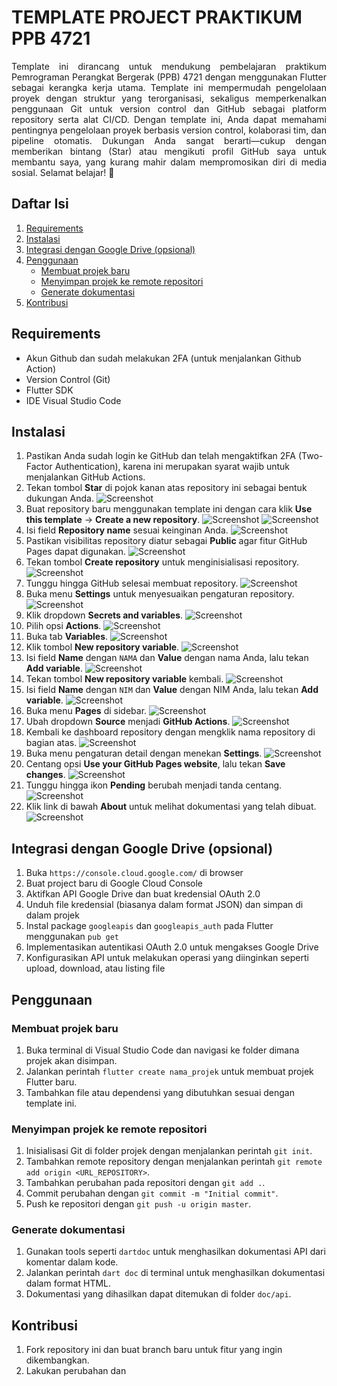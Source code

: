 # TEMPLATE PROJECT PRAKTIKUM PPB 4721
<div align="justify">Template ini dirancang untuk mendukung pembelajaran praktikum Pemrograman Perangkat Bergerak (PPB) 4721 dengan menggunakan Flutter sebagai kerangka kerja utama. Template ini mempermudah pengelolaan proyek dengan struktur yang terorganisasi, sekaligus memperkenalkan penggunaan Git untuk version control dan GitHub sebagai platform repository serta alat CI/CD. Dengan template ini, Anda dapat memahami pentingnya pengelolaan proyek berbasis version control, kolaborasi tim, dan pipeline otomatis. Dukungan Anda sangat berarti—cukup dengan memberikan bintang (Star) atau mengikuti profil GitHub saya untuk membantu saya, yang kurang mahir dalam mempromosikan diri di media sosial. Selamat belajar! 🎉</div>


## Daftar Isi
1. [Requirements](#requirements)
2. [Instalasi](#instalasi)
3. [Integrasi dengan Google Drive (opsional)](#integrasi-dengan-google-drive-opsional)
4. [Penggunaan](#penggunaan)
   - [Membuat projek baru](#membuat-projek-baru)
   - [Menyimpan projek ke remote repositori](#menyimpan-projek-ke-remote-repositori)
   - [Generate dokumentasi](#generate-dokumentasi)
5. [Kontribusi](#kontribusi)

## Requirements
- Akun Github dan sudah melakukan 2FA (untuk menjalankan Github Action)
- Version Control (Git)
- Flutter SDK
- IDE Visual Studio Code

## Instalasi
1. Pastikan Anda sudah login ke GitHub dan telah mengaktifkan 2FA (Two-Factor Authentication), karena ini merupakan syarat wajib untuk menjalankan GitHub Actions.
2. Tekan tombol **Star** di pojok kanan atas repository ini sebagai bentuk dukungan Anda.
   ![Screenshot](https://github.com/user-attachments/assets/692b1574-7861-4d53-beee-0a5b15b96c1b)
3. Buat repository baru menggunakan template ini dengan cara klik **Use this template** -> **Create a new repository**.
   ![Screenshot](https://github.com/user-attachments/assets/d4f79066-475a-4e3f-a0fd-752d95070e67)
   ![Screenshot](https://github.com/user-attachments/assets/fa03d6aa-db0b-4a93-a732-184c1769c82d)
4. Isi field **Repository name** sesuai keinginan Anda.
   ![Screenshot](https://github.com/user-attachments/assets/1ba54b50-2cc3-4b9c-9eba-54cf0d36cf94)
5. Pastikan visibilitas repository diatur sebagai **Public** agar fitur GitHub Pages dapat digunakan.
   ![Screenshot](https://github.com/user-attachments/assets/6049a0e8-4dbf-4c82-a2c3-7ad413e7bd99)
6. Tekan tombol **Create repository** untuk menginisialisasi repository.
   ![Screenshot](https://github.com/user-attachments/assets/e6c55edd-a0c2-4f65-91b1-e7b9dbdca334)
7. Tunggu hingga GitHub selesai membuat repository.
   ![Screenshot](https://github.com/user-attachments/assets/0dd2efdc-e72d-4b1c-a136-bf686e37422d)
8. Buka menu **Settings** untuk menyesuaikan pengaturan repository.
   ![Screenshot](https://github.com/user-attachments/assets/dd616b09-2701-49d4-83f4-2c51fa50c704)
9. Klik dropdown **Secrets and variables**.
   ![Screenshot](https://github.com/user-attachments/assets/6b5692b5-7f50-4fb5-a3e5-714b3818b8ae)
10. Pilih opsi **Actions**.
    ![Screenshot](https://github.com/user-attachments/assets/4ad8c8a1-a309-4559-ab4c-cfc45d8fb805)
11. Buka tab **Variables**.
    ![Screenshot](https://github.com/user-attachments/assets/8e27d28b-79af-44c8-8706-cff9be08e699)
12. Klik tombol **New repository variable**.
    ![Screenshot](https://github.com/user-attachments/assets/1079616d-e411-4281-bacb-72e47510d6ca)
13. Isi field **Name** dengan `NAMA` dan **Value** dengan nama Anda, lalu tekan **Add variable**.
    ![Screenshot](https://github.com/user-attachments/assets/9ad13a0a-b78b-46d9-940c-2c42d02418a0)
14. Tekan tombol **New repository variable** kembali.
    ![Screenshot](https://github.com/user-attachments/assets/0ba47f6b-abd1-4d91-8d7a-4d7d23d7d778)
15. Isi field **Name** dengan `NIM` dan **Value** dengan NIM Anda, lalu tekan **Add variable**.
    ![Screenshot](https://github.com/user-attachments/assets/4e4620f9-a774-4b60-b436-58e344afd9aa)
16. Buka menu **Pages** di sidebar.
    ![Screenshot](https://github.com/user-attachments/assets/13cb89cf-397d-49b4-b615-0432d9875b72)
17. Ubah dropdown **Source** menjadi **GitHub Actions**.
    ![Screenshot](https://github.com/user-attachments/assets/b7e4a920-f2bf-417c-ab54-b0b4dbf42077)
18. Kembali ke dashboard repository dengan mengklik nama repository di bagian atas.
    ![Screenshot](https://github.com/user-attachments/assets/91226ff5-ef0b-4a23-8d08-562240aba7a5)
19. Buka menu pengaturan detail dengan menekan **Settings**.
    ![Screenshot](https://github.com/user-attachments/assets/412f676c-8a60-44a6-ba9d-1bf2f4be8a41)
20. Centang opsi **Use your GitHub Pages website**, lalu tekan **Save changes**.
    ![Screenshot](https://github.com/user-attachments/assets/be2fa88d-9a8b-4b8f-8f4c-f40cedbdbdaa)
21. Tunggu hingga ikon **Pending** berubah menjadi tanda centang.
    ![Screenshot](https://github.com/user-attachments/assets/42256965-8ae5-4e87-b533-b58b61dc3057)
22. Klik link di bawah **About** untuk melihat dokumentasi yang telah dibuat.
    ![Screenshot](https://github.com/user-attachments/assets/794c0e70-8415-433b-9083-50acf9698fb6)
## Integrasi dengan Google Drive (opsional)
1. Buka `https://console.cloud.google.com/` di browser
2. Buat project baru di Google Cloud Console
3. Aktifkan API Google Drive dan buat kredensial OAuth 2.0
4. Unduh file kredensial (biasanya dalam format JSON) dan simpan di dalam projek
5. Instal package `googleapis` dan `googleapis_auth` pada Flutter menggunakan `pub get`
6. Implementasikan autentikasi OAuth 2.0 untuk mengakses Google Drive
7. Konfigurasikan API untuk melakukan operasi yang diinginkan seperti upload, download, atau listing file

## Penggunaan

### Membuat projek baru
1. Buka terminal di Visual Studio Code dan navigasi ke folder dimana projek akan disimpan.
2. Jalankan perintah `flutter create nama_projek` untuk membuat projek Flutter baru.
3. Tambahkan file atau dependensi yang dibutuhkan sesuai dengan template ini.

### Menyimpan projek ke remote repositori
1. Inisialisasi Git di folder projek dengan menjalankan perintah `git init`.
2. Tambahkan remote repository dengan menjalankan perintah `git remote add origin <URL_REPOSITORY>`.
3. Tambahkan perubahan pada repositori dengan `git add .`.
4. Commit perubahan dengan `git commit -m "Initial commit"`.
5. Push ke repositori dengan `git push -u origin master`.

### Generate dokumentasi
1. Gunakan tools seperti `dartdoc` untuk menghasilkan dokumentasi API dari komentar dalam kode.
2. Jalankan perintah `dart doc` di terminal untuk menghasilkan dokumentasi dalam format HTML.
3. Dokumentasi yang dihasilkan dapat ditemukan di folder `doc/api`.

## Kontribusi
1. Fork repository ini dan buat branch baru untuk fitur yang ingin dikembangkan.
2. Lakukan perubahan dan
